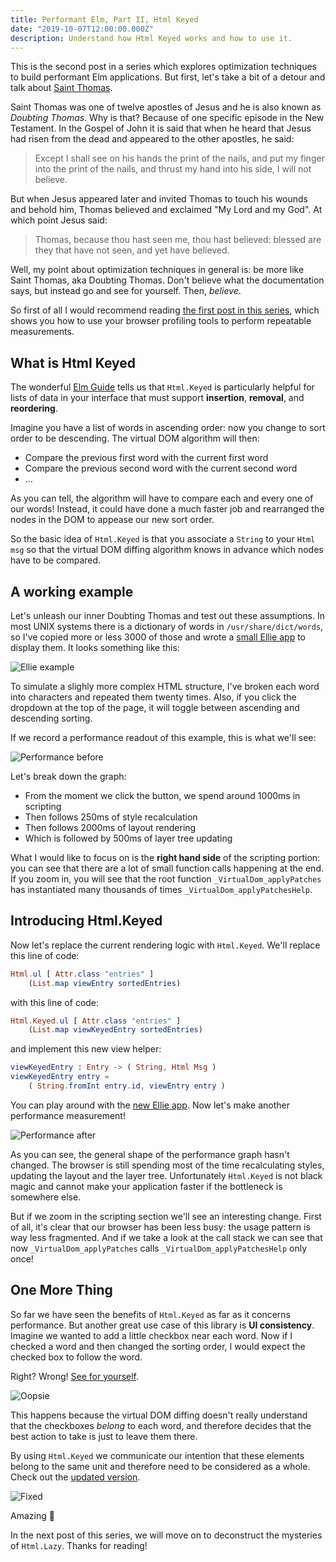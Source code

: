 ```yaml
---
title: Performant Elm, Part II, Html Keyed
date: "2019-10-07T12:00:00.000Z"
description: Understand how Html Keyed works and how to use it.
---
```


This is the second post in a series which explores optimization techniques
to build performant Elm applications. But first, let's take a bit of a
detour and talk about [Saint Thomas](https://en.wikipedia.org/wiki/Thomas_the_Apostle).

Saint Thomas was one of twelve apostles of Jesus and he is also known as
_Doubting Thomas_. Why is that? Because of one specific episode in the New
Testament. In the Gospel of John it is said that when he heard that Jesus
had risen from the dead and appeared to the other apostles, he said:

> Except I shall see on his hands the print of the nails, and put my finger
> into the print of the nails, and thrust my hand into his side, I will not
> believe.

But when Jesus appeared later and invited Thomas to touch his wounds and
behold him, Thomas believed and exclaimed "My Lord and my God". At which point Jesus said:

> Thomas, because thou hast seen me, thou hast believed: blessed are
> they that have not seen, and yet have believed.

Well, my point about optimization techniques in general is: be more like
Saint Thomas, aka Doubting Thomas. Don't believe what the documentation
says, but instead go and see for yourself. Then, _believe_.

So first of all I would recommend reading [the first post in this
series](../performant-elm), which shows you how to use your browser
profiling tools to perform repeatable measurements.

## What is Html Keyed

The wonderful [Elm
Guide](https://guide.elm-lang.org/optimization/keyed.html) tells us that
`Html.Keyed` is particularly helpful for lists of data in your interface
that must support **insertion**, **removal**, and **reordering**.

Imagine you have a list of words in ascending order: now you change to sort
order to be descending. The virtual DOM algorithm will then:

- Compare the previous first word with the current first word
- Compare the previous second word with the current second word
- ...

As you can tell, the algorithm will have to compare each and every one of
our words! Instead, it could have done a much faster job and rearranged the
nodes in the DOM to appease our new sort order.

So the basic idea of `Html.Keyed` is that you associate a `String` to your
`Html msg` so that the virtual DOM diffing algorithm knows in advance which
nodes have to be compared.

## A working example

Let's unleash our inner Doubting Thomas and test out these assumptions. In
most UNIX systems there is a dictionary of words in
`/usr/share/dict/words`, so I've copied more or less 3000 of those and
wrote a <a href="https://ellie-app.com/6RtqCZC7Bzva1" target="_blank">small
Ellie app</a> to display them. It looks something like this:

![Ellie example](./ellie-example.png)

To simulate a slighly more complex HTML structure, I've broken each word
into characters and repeated them twenty times. Also, if you click the
dropdown at the top of the page, it will toggle between ascending and
descending sorting.

If we record a performance readout of this example, this is what we'll see:

![Performance before](./before.png)

Let's break down the graph:

- From the moment we click the button, we spend around 1000ms in scripting
- Then follows 250ms of style recalculation
- Then follows 2000ms of layout rendering
- Which is followed by 500ms of layer tree updating

What I would like to focus on is the **right hand side** of the scripting
portion: you can see that there are a lot of small function calls happening
at the end. If you zoom in, you will see that the root function
`_VirtualDom_applyPatches` has instantiated many thousands of times
`_VirtualDom_applyPatchesHelp`.

## Introducing Html.Keyed

Now let's replace the current rendering logic with `Html.Keyed`. We'll
replace this line of code:

```elm
Html.ul [ Attr.class "entries" ]
    (List.map viewEntry sortedEntries)
```

with this line of code:

```elm
Html.Keyed.ul [ Attr.class "entries" ]
    (List.map viewKeyedEntry sortedEntries)
```

and implement this new view helper:

```elm
viewKeyedEntry : Entry -> ( String, Html Msg )
viewKeyedEntry entry =
    ( String.fromInt entry.id, viewEntry entry )
```

You can play around with the <a href="https://ellie-app.com/6RtDQcTkV6ba1" target="_blank">new Ellie app</a>. Now let's make another performance measurement!

![Performance after](./after.png)

As you can see, the general shape of the performance graph hasn't changed.
The browser is still spending most of the time recalculating styles,
updating the layout and the layer tree. Unfortunately `Html.Keyed` is not
black magic and cannot make your application faster if the bottleneck is
somewhere else.

But if we zoom in the scripting section we'll see an interesting change.
First of all, it's clear that our browser has been less busy: the usage
pattern is way less fragmented. And if we take a look at the call stack we
can see that now `_VirtualDom_applyPatches` calls
`_VirtualDom_applyPatchesHelp` only once!

## One More Thing

So far we have seen the benefits of `Html.Keyed` as far as it concerns
performance. But another great use case of this library is **UI consistency**.
Imagine we wanted to add a little checkbox near each word. Now if I checked
a word and then changed the sorting order, I would expect the checked box
to follow the word.

Right? Wrong! <a href="https://ellie-app.com/6RvJ6VRyFRsa1" target="_blank">See for yourself</a>.

![Oopsie](./oopsie.gif)

This happens because the virtual DOM diffing doesn't really understand that
the checkboxes _belong_ to each word, and therefore decides that the best
action to take is just to leave them there.

By using `Html.Keyed` we communicate our intention that these elements
belong to the same unit and therefore need to be considered as a whole.
Check out the <a href="https://ellie-app.com/6RvNwJfQdMna1"
target="_blank">updated version</a>.

![Fixed](./fixed.gif)

Amazing 🎉

In the next post of this series, we will move on to deconstruct the
mysteries of `Html.Lazy`. Thanks for reading!
